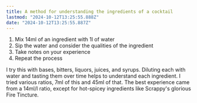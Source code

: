 ```yaml
---
title: A method for understanding the ingredients of a cocktail
lastmod: "2024-10-12T13:25:55.888Z"
date: "2024-10-12T13:25:55.887Z"
---
```


1. Mix 14ml of an ingredient with 1l of water
2. Sip the water and consider the qualities of the ingredient
3. Take notes on your experience
4. Repeat the process

I try this with bases, bitters, liquors, juices, and syrups. Diluting each with water and tasting them over time helps to understand each ingredient. I tried various ratios, 7ml of this and 45ml of that. The best experience came from a 14ml/l ratio, except for hot-spicey ingredients like Scrappy's glorious Fire Tincture.
